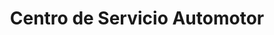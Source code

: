 ---
title: "Centro de Servicio Automotor"
url: /ciudad-autonoma-de-buenos-aires/centro-de-servicio-automotor/
shop: Autowerkstatt
---